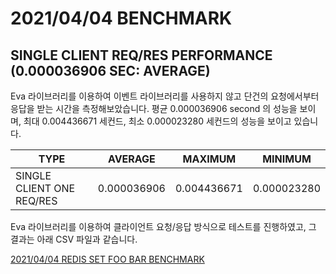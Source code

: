 __2021/04/04 BENCHMARK__
========================

## __SINGLE CLIENT REQ/RES PERFORMANCE (0.000036906 SEC: AVERAGE)__

Eva 라이브러리를 이용하여 이벤트 라이브러리를 사용하지 않고 단건의 요청에서부터 응답을 받는 시간을 측정해보았습니다.
평균 0.000036906 second 의 성능을 보이며, 최대 0.004436671 세컨드, 최소 0.000023280 세컨드의 성능을 보이고 있습니다.

| TYPE                      | AVERAGE     | MAXIMUM     | MINIMUM     |
| ------------------------- | ----------- | ----------- | ----------- |
| SINGLE CLIENT ONE REQ/RES | 0.000036906 | 0.004436671 | 0.000023280 |

Eva 라이브러리를 이용하여 클라이언트 요청/응답 방식으로 테스트를 진행하였고, 그 결과는 아래 CSV 파일과 같습니다.

[2021/04/04 REDIS SET FOO BAR BENCHMARK](2021-04-04-redisclientset.csv)
